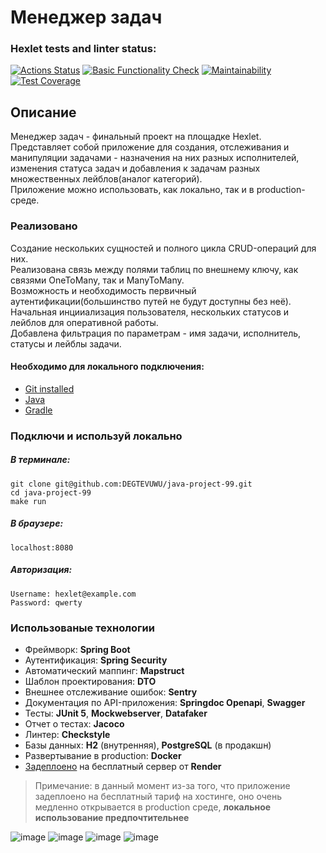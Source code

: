 # Менеджер задач #

### Hexlet tests and linter status:
[![Actions Status](https://github.com/DEGTEVUWU/java-project-99/actions/workflows/hexlet-check.yml/badge.svg)](https://github.com/DEGTEVUWU/java-project-99/actions)
[![Basic Functionality Check](https://github.com/DEGTEVUWU/java-project-99/actions/workflows/main.yml/badge.svg)](https://github.com/DEGTEVUWU/java-project-99/actions)
[![Maintainability](https://api.codeclimate.com/v1/badges/5229ff137204bd4e7bf7/maintainability)](https://codeclimate.com/github/DEGTEVUWU/java-project-99/maintainability)
[![Test Coverage](https://api.codeclimate.com/v1/badges/5229ff137204bd4e7bf7/test_coverage)](https://codeclimate.com/github/DEGTEVUWU/java-project-99/test_coverage)

## Описание ##

Менеджер задач - финальный проект на площадке Hexlet.  
Представляет собой приложение для создания, отслеживания и манипуляции задачами - назначения на них разных исполнителей, изменения статуса задач и добавления к задачам разных множественных лейблов(аналог категорий).  
Приложение можно использовать, как локально, так и в production-среде. 

### Реализовано ###

Создание нескольких сущностей и полного цикла CRUD-операций для них.  
Реализована связь между полями таблиц по внешнему ключу, как связями OneToMany, так и ManyToMany.  
Возможность и необходимость первичный аутентификации(большинство путей не будут доступны без неё).  
Начальная инцииализация пользователя, нескольких статусов и лейблов для оперативной работы.  
Добавлена фильтрация по параметрам - имя задачи, исполнитель, статусы и лейблы задачи.  

#### Необходимо для локального подключения: ####  
- [Git installed](https://git-scm.com/book/en/v2/Getting-Started-Installing-Git)  
- [Java](https://www.oracle.com/java/technologies/downloads)  
- [Gradle](https://gradle.org/install)

### Подключи и используй локально ###
##### В терминале: #####
```
git clone git@github.com:DEGTEVUWU/java-project-99.git
cd java-project-99
make run
```
##### В браузере: #####
```
localhost:8080
```
##### Авторизация: #####
```
Username: hexlet@example.com
Password: qwerty
```

### Использованые технологии ###
- Фреймворк: **Spring Boot**
- Аутентификация: **Spring Security**
- Автоматический маппинг: **Mapstruct**
- Шаблон проектирования: **DTO**
- Внешнее отслеживание ошибок: **Sentry**
- Документация по API-приложения: **Springdoc Openapi**, **Swagger**
- Тесты: **JUnit 5**, **Mockwebserver**, **Datafaker**
- Отчет о тестах: **Jacoco**
- Линтер: **Checkstyle**
- Базы данных: **H2** (внутренняя), **PostgreSQL** (в продакшн)
- Развертывание в production: **Docker**
- [Задеплоено](https://java-project-99-qqou.onrender.com) на бесплатный сервер от **Render**
> Примечание: в данный момент из-за того, что приложение задеплоено на бесплатный тариф на хостинге, оно очень медленно открывается в production среде, **локальное использование предпочтительнее** 

![image](https://github.com/DEGTEVUWU/java-project-99/assets/148809450/4b1660f7-a80a-44f8-bb3d-739047af1336)
![image](https://github.com/DEGTEVUWU/java-project-99/assets/148809450/2774f884-8ca9-41e9-b7cf-c35185435801)
![image](https://github.com/DEGTEVUWU/java-project-99/assets/148809450/7580929b-e83e-4cd2-8182-6155f0b9a96e)
![image](https://github.com/DEGTEVUWU/java-project-99/assets/148809450/4b161331-beb5-4fe9-9f7c-e491a850ed8e)
